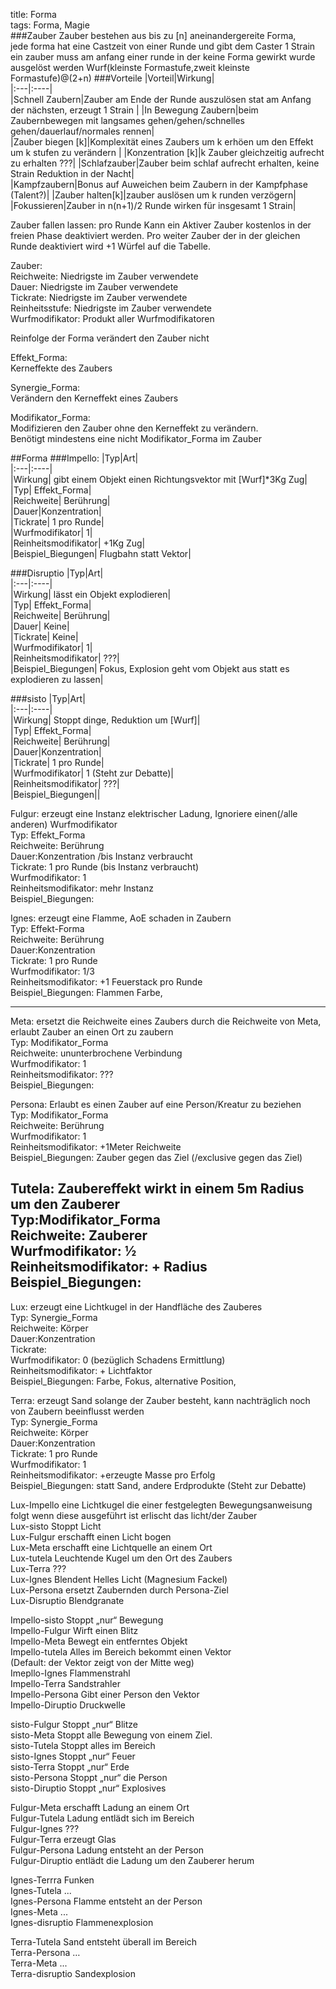 title: Forma  
tags: Forma, Magie  
###Zauber
Zauber bestehen aus bis zu [n] aneinandergereite Forma,  
jede forma hat eine Castzeit von einer Runde und gibt dem Caster 1 Strain  
ein zauber muss am anfang einer runde in der keine Forma gewirkt wurde ausgelöst werden
Wurf(kleinste Formastufe,zweit kleinste Formastufe)@(2+n)
###Vorteile
|Vorteil|Wirkung|  
|:---|:----|  
|Schnell Zaubern|Zauber am Ende der Runde auszulösen stat am Anfang der nächsten, erzeugt 1 Strain |
|In Bewegung Zaubern|beim Zaubernbewegen mit langsames gehen/gehen/schnelles gehen/dauerlauf/normales rennen|  
|Zauber biegen [k]|Komplexität eines Zaubers um k erhöen um den Effekt um k stufen zu verändern |
|Konzentration [k]|k Zauber gleichzeitig aufrecht zu erhalten ???|
|Schlafzauber|Zauber beim schlaf aufrecht erhalten, keine Strain Reduktion in der Nacht|  
|Kampfzaubern|Bonus auf Auweichen beim Zaubern in der Kampfphase (Talent?)|
|Zauber halten[k]|zauber auslösen um k runden verzögern| 
|Fokussieren|Zauber in n(n+1)/2 Runde wirken für insgesamt 1 Strain|



Zauber fallen lassen: pro Runde Kann ein Aktiver Zauber kostenlos in der freien Phase deaktiviert werden. Pro weiter Zauber der in der gleichen Runde deaktiviert wird +1 Würfel auf die Tabelle.  
  
Zauber:  
Reichweite: Niedrigste im Zauber verwendete  
Dauer: Niedrigste im Zauber verwendete  
Tickrate: Niedrigste im Zauber verwendete  
Reinheitsstufe: Niedrigste im Zauber verwendete  
Wurfmodifikator: Produkt aller Wurfmodifikatoren  
  
Reinfolge der Forma verändert den Zauber nicht  
  
Effekt_Forma:  
Kerneffekte des Zaubers  
  
Synergie_Forma:  
Verändern den Kerneffekt eines Zaubers  
  
Modifikator_Forma:  
Modifizieren den Zauber ohne den Kerneffekt zu verändern.   
Benötigt mindestens eine nicht Modifikator_Forma im Zauber  
  
##Forma
###Impello:
|Typ|Art|  
|:---|:----|  
|Wirkung| gibt einem Objekt einen Richtungsvektor mit [Wurf]*3Kg Zug|  
|Typ| Effekt_Forma|  
|Reichweite| Berührung|  
|Dauer|Konzentration|  
|Tickrate| 1 pro Runde|  
|Wurfmodifikator| 1|  
|Reinheitsmodifikator| +1Kg Zug|  
|Beispiel_Biegungen| Flugbahn statt Vektor|  
  
###Disruptio
|Typ|Art|  
|:---|:----|  
|Wirkung|  lässt ein Objekt explodieren|  
|Typ| Effekt_Forma|  
|Reichweite| Berührung|  
|Dauer| Keine|  
|Tickrate| Keine|  
|Wurfmodifikator| 1|  
|Reinheitsmodifikator| ???|  
|Beispiel_Biegungen| Fokus, Explosion geht vom Objekt aus statt es explodieren zu lassen|  
  
###sisto
|Typ|Art|  
|:---|:----|  
|Wirkung|  Stoppt dinge, Reduktion um [Wurf]|  
|Typ| Effekt_Forma|  
|Reichweite| Berührung|  
|Dauer|Konzentration|  
|Tickrate| 1 pro Runde|  
|Wurfmodifikator| 1 (Steht zur Debatte)|  
|Reinheitsmodifikator| ???|  
|Beispiel_Biegungen||  
   
Fulgur: erzeugt eine Instanz elektrischer Ladung, Ignoriere einen(/alle anderen) Wurfmodifikator  
Typ: Effekt_Forma  
Reichweite: Berührung  
Dauer:Konzentration /bis Instanz verbraucht  
Tickrate: 1 pro Runde (bis Instanz verbraucht)  
Wurfmodifikator: 1  
Reinheitsmodifikator:  mehr Instanz  
Beispiel_Biegungen:   
  
Ignes: erzeugt eine Flamme, AoE schaden in Zaubern  
Typ: Effekt-Forma  
Reichweite: Berührung  
Dauer:Konzentration  
Tickrate: 1 pro Runde  
Wurfmodifikator: 1/3  
Reinheitsmodifikator:  +1 Feuerstack pro Runde  
Beispiel_Biegungen: Flammen Farbe,  
  
  
---------------------------------------------------------------------  
Meta: ersetzt die Reichweite eines Zaubers durch die Reichweite von Meta, erlaubt Zauber an einen Ort zu zaubern  
Typ: Modifikator_Forma  
Reichweite: ununterbrochene Verbindung  
Wurfmodifikator: 1  
Reinheitsmodifikator: ???  
Beispiel_Biegungen:  
  
Persona: Erlaubt es einen Zauber auf eine Person/Kreatur zu beziehen  
Typ: Modifikator_Forma  
Reichweite: Berührung  
Wurfmodifikator: 1  
Reinheitsmodifikator:  +1Meter Reichweite  
Beispiel_Biegungen: Zauber gegen das Ziel (/exclusive gegen das Ziel)  
  
Tutela: Zaubereffekt wirkt in einem 5m Radius um den Zauberer  
Typ:Modifikator_Forma  
Reichweite: Zauberer  
Wurfmodifikator: ½  
Reinheitsmodifikator: + Radius  
Beispiel_Biegungen:   
---------------------------------------------------------------  
Lux: erzeugt eine Lichtkugel in der Handfläche des Zauberes  
Typ: Synergie_Forma  
Reichweite: Körper  
Dauer:Konzentration  
Tickrate:  
Wurfmodifikator: 0 (bezüglich Schadens Ermittlung)  
Reinheitsmodifikator:  + Lichtfaktor  
Beispiel_Biegungen: Farbe, Fokus, alternative Position,   
  
Terra: erzeugt Sand solange der Zauber besteht, kann nachträglich noch von Zaubern beeinflusst  werden  
Typ: Synergie_Forma  
Reichweite: Körper  
Dauer:Konzentration  
Tickrate: 1 pro Runde  
Wurfmodifikator: 1  
Reinheitsmodifikator: +erzeugte Masse pro Erfolg  
Beispiel_Biegungen: statt Sand, andere Erdprodukte (Steht zur Debatte)  
  
Lux-Impello 	eine Lichtkugel die einer festgelegten Bewegungsanweisung folgt wenn diese  			ausgeführt ist erlischt das licht/der Zauber  
Lux-sisto	Stoppt Licht  
Lux-Fulgur	erschafft einen Licht bogen  
Lux-Meta	erschafft eine Lichtquelle an einem Ort  
Lux-tutela	Leuchtende Kugel um den Ort des Zaubers  
Lux-Terra	???  
Lux-Ignes	Blendent Helles Licht (Magnesium Fackel)  
Lux-Persona	ersetzt Zaubernden durch Persona-Ziel  
Lux-Disruptio	Blendgranate  
  
Impello-sisto		Stoppt „nur“ Bewegung  
Impello-Fulgur 	Wirft einen Blitz  
Impello-Meta		Bewegt ein entferntes Objekt  
Impello-tutela		Alles im Bereich bekommt einen Vektor  
			(Default: der Vektor zeigt von der Mitte weg)  
Imepllo-Ignes		Flammenstrahl  
Impello-Terra		Sandstrahler  
Impello-Persona	Gibt einer Person den Vektor  
Impello-Diruptio	Druckwelle  
  
sisto-Fulgur	Stoppt „nur“ Blitze   
sisto-Meta	Stoppt alle Bewegung von einem Ziel.  
sisto-Tutela	Stoppt alles im Bereich  
sisto-Ignes	Stoppt „nur“ Feuer  
sisto-Terra	Stoppt „nur“ Erde  
sisto-Persona	Stoppt „nur“ die Person  
sisto-Diruptio	Stoppt „nur“ Explosives  
  
Fulgur-Meta	erschafft Ladung an einem Ort  
Fulgur-Tutela	Ladung entlädt sich im Bereich  
Fulgur-Ignes	???  
Fulgur-Terra	 erzeugt Glas  
Fulgur-Persona Ladung entsteht an der Person  
Fulgur-Diruptio entlädt die Ladung um den Zauberer herum  
  
Ignes-Terrra	Funken  
Ignes-Tutela	...  
Ignes-Persona	Flamme entsteht an der Person  
Ignes-Meta	...  
Ignes-disruptio Flammenexplosion  
  
Terra-Tutela	Sand entsteht überall im Bereich  
Terra-Persona	…  
Terra-Meta	...  
Terra-disruptio Sandexplosion  
